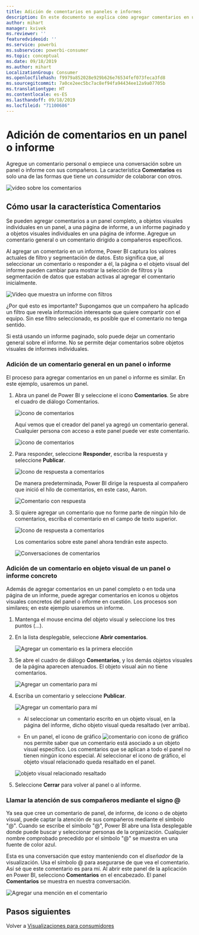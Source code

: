 ```yaml
---
title: Adición de comentarios en paneles e informes
description: En este documento se explica cómo agregar comentarios en un panel, un informe o un objeto visual, y cómo usar los comentarios para mantener conversaciones con los colaboradores.
author: mihart
manager: kvivek
ms.reviewer: ''
featuredvideoid: ''
ms.service: powerbi
ms.subservice: powerbi-consumer
ms.topic: conceptual
ms.date: 09/18/2019
ms.author: mihart
LocalizationGroup: Consumer
ms.openlocfilehash: f9979a852028e929b626e76534fef073feca3fd8
ms.sourcegitcommit: 7a0ce2eec5bc7ac8ef94fa94434ee12a9a07705b
ms.translationtype: HT
ms.contentlocale: es-ES
ms.lasthandoff: 09/18/2019
ms.locfileid: "71100686"
---
```

# <a name="add-comments-to-a-dashboard-or-report"></a>Adición de comentarios en un panel o informe
Agregue un comentario personal o empiece una conversación sobre un panel o informe con sus compañeros. La característica **Comentarios** es solo una de las formas que tiene un *consumidor* de colaborar con otros. 

![vídeo sobre los comentarios](media/end-user-comment/comment.gif)

## <a name="how-to-use-the-comments-feature"></a>Cómo usar la característica Comentarios
Se pueden agregar comentarios a un panel completo, a objetos visuales individuales en un panel, a una página de informe, a un informe paginado y a objetos visuales individuales en una página de informe. Agregue un comentario general o un comentario dirigido a compañeros específicos.  

Al agregar un comentario en un informe, Power BI captura los valores actuales de filtro y segmentación de datos. Esto significa que, al seleccionar un comentario o responder a él, la página o el objeto visual del informe pueden cambiar para mostrar la selección de filtros y la segmentación de datos que estaban activas al agregar el comentario inicialmente.  

![Vídeo que muestra un informe con filtros](media/end-user-comment/power-bi-comment.gif)

¿Por qué esto es importante? Supongamos que un compañero ha aplicado un filtro que revela información interesante que quiere compartir con el equipo. Sin ese filtro seleccionado, es posible que el comentario no tenga sentido.

Si está usando un informe paginado, solo puede dejar un comentario general sobre el informe.  No se permite dejar comentarios sobre objetos visuales de informes individuales.

### <a name="add-a-general-comment-to-a-dashboard-or-report"></a>Adición de un comentario general en un panel o informe
El proceso para agregar comentarios en un panel o informe es similar.  En este ejemplo, usaremos un panel. 

1. Abra un panel de Power BI y seleccione el icono **Comentarios**. Se abre el cuadro de diálogo Comentarios.

    ![icono de comentarios](media/end-user-comment/power-bi-comment-menu.png)

    Aquí vemos que el creador del panel ya agregó un comentario general.  Cualquier persona con acceso a este panel puede ver este comentario.

    ![icono de comentarios](media/end-user-comment/power-bi-first-comments.png)

2. Para responder, seleccione **Responder**, escriba la respuesta y seleccione **Publicar**.  

    ![Icono de respuesta a comentarios](media/end-user-comment/power-bi-comment-reply.png)

    De manera predeterminada, Power BI dirige la respuesta al compañero que inició el hilo de comentarios, en este caso, Aaron. 

    ![Comentario con respuesta](media/end-user-comment/power-bi-respond.png)

 3. Si quiere agregar un comentario que no forme parte de ningún hilo de comentarios, escriba el comentario en el campo de texto superior.

    ![Icono de respuesta a comentarios](media/end-user-comment/power-bi-new-comments.png)

    Los comentarios sobre este panel ahora tendrán este aspecto.

    ![Conversaciones de comentarios](media/end-user-comment/power-bi-conversation.png)

### <a name="add-a-comment-to-a-specific-dashboard-or-report-visual"></a>Adición de un comentario en objeto visual de un panel o informe concreto
Además de agregar comentarios en un panel completo o en toda una página de un informe, puede agregar comentarios en iconos u objetos visuales concretos del panel o informe en cuestión. Los procesos son similares; en este ejemplo usaremos un informe.

1. Mantenga el mouse encima del objeto visual y seleccione los tres puntos (...).    
2. En la lista desplegable, seleccione **Abrir comentarios**.

    ![Agregar un comentario es la primera elección](media/end-user-comment/power-bi-report-comment.png)  

3.  Se abre el cuadro de diálogo **Comentarios**, y los demás objetos visuales de la página aparecen atenuados. El objeto visual aún no tiene comentarios. 

    ![Agregar un comentario para mí](media/end-user-comment/power-bi-comment-column.png)  

4. Escriba un comentario y seleccione **Publicar**.

    ![Agregar un comentario para mí](media/end-user-comment/power-bi-comment-logistics.png)  

    - Al seleccionar un comentario escrito en un objeto visual, en la página del informe, dicho objeto visual queda resaltado (ver arriba).

    - En un panel, el icono de gráfico ![comentario con icono de gráfico](media/end-user-comment/power-bi-comment-chart-icon.png) nos permite saber que un comentario está asociado a un objeto visual específico. Los comentarios que se aplican a todo el panel no tienen ningún icono especial. Al seleccionar el icono de gráfico, el objeto visual relacionado queda resaltado en el panel.
    

    ![objeto visual relacionado resaltado](media/end-user-comment/power-bi-highlight.png)

5. Seleccione **Cerrar** para volver al panel o al informe.

### <a name="get-your-colleagues-attention-by-using-the--sign"></a>Llamar la atención de sus compañeros mediante el signo @
Ya sea que cree un comentario de panel, de informe, de icono o de objeto visual, puede captar la atención de sus compañeros mediante el símbolo "\@".  Cuando se escribe el símbolo "\@", Power BI abre una lista desplegable donde puede buscar y seleccionar personas de la organización. Cualquier nombre comprobado precedido por el símbolo "\@" se muestra en una fuente de color azul. 

Esta es una conversación que estoy manteniendo con el *diseñador* de la visualización. Usa el símbolo @ para asegurarse de que vea el comentario. Así sé que este comentario es para mí. Al abrir este panel de la aplicación en Power BI, selecciono **Comentarios** en el encabezado. El panel **Comentarios** se muestra en nuestra conversación.

![Agregar una mención en el comentario](media/end-user-comment/power-bi-comment-convo.png)  



## <a name="next-steps"></a>Pasos siguientes
Volver a [Visualizaciones para consumidores](end-user-visualizations.md)    
<!--[Select a visualization to open a report](end-user-open-report.md)-->
